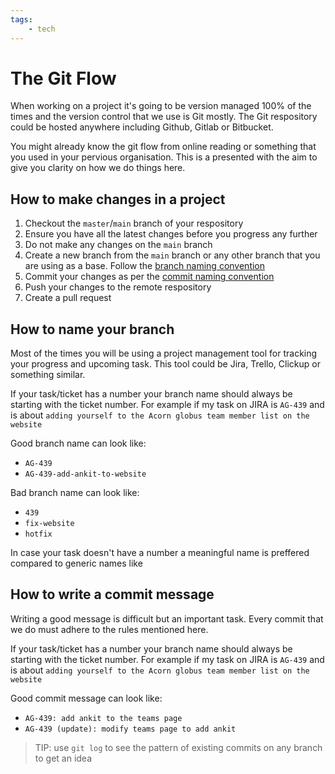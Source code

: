 ```yaml
---
tags:
    - tech
---
```


# The Git Flow

When working on a project it's going to be version managed 100% of the times and the version control that we use is Git mostly. The Git respository could be hosted anywhere including Github, Gitlab or Bitbucket.

You might already know the git flow from online reading or something that you used in your pervious organisation. This is a presented with the aim to give you clarity on how we do things here.

## How to make changes in a project

1. Checkout the `master`/`main` branch of your respository
1. Ensure you have all the latest changes before you progress any further
1. Do not make any changes on the `main` branch
1. Create a new branch from the `main` branch or any other branch that you are using as a base. Follow the [branch naming convention](#how-to-name-your-branch)
1. Commit your changes as per the [commit naming convention](#how-to-write-a-commit-message)
1. Push your changes to the remote respository
1. Create a pull request


## How to name your branch

Most of the times you will be using a project management tool for tracking your progress and upcoming task. This tool could be Jira, Trello, Clickup or something similar.

If your task/ticket has a number your branch name should always be starting with the ticket number. For example if my task on JIRA is `AG-439` and is about `adding yourself to the Acorn globus team member list on the website`

Good branch name can look like:
- `AG-439`
- `AG-439-add-ankit-to-website`

Bad branch name can look like:

- `439`
- `fix-website`
- `hotfix`

In case your task doesn't have a number a meaningful name is preffered compared to generic names like


## How to write a commit message

Writing a good message is difficult but an important task. Every commit that we do must adhere to the rules mentioned here.

If your task/ticket has a number your branch name should always be starting with the ticket number. For example if my task on JIRA is `AG-439` and is about `adding yourself to the Acorn globus team member list on the website`

Good commit message can look like:
- `AG-439: add ankit to the teams page`
- `AG-439 (update): modify teams page to add ankit`

> TIP: use `git log` to see the pattern of existing commits on any branch to get an idea